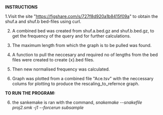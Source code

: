 **INSTRUCTIONS**

1.Visit the site "https://figshare.com/s/727f8d920a1b8415f09a" to obtain the shuf.a and shuf.b bed-files using curl.

2.  A combined bed was created from shuf.a.bed.gz and shuf.b.bed.gz, to get the frequency of the query and for further calculations.

3. The maximum length from which the graph is to be pulled was found.

4. A function to pull the neccesary and required no of lengths from the bed files were created to create {x}.bed files.

5. Then new normalised frequency was calculated.

6. Graph was plotted from a combined file "Ace.tsv" with the neccessary colums for plotting to produce the rescaling_to_refernce graph.

**TO RUN THE PROGRAM:**

6. the sankemake is ran with the command, *snakemake --snakefile proj2.smk -j1 --forcerun subsample*
